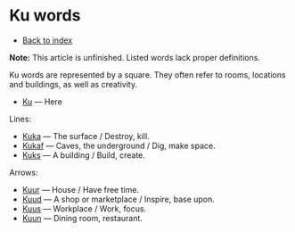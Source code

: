 # Ku words

* [Back to index](../index.md)

**Note:** This article is unfinished. Listed words lack proper definitions.

Ku words are represented by a square. They often refer to rooms, locations and buildings, as well as creativity.

* [Ku](#ku) — Here

Lines:

* [Kuka](#kuka) — The surface / Destroy, kill.
* [Kukaf](#kukaf) — Caves, the underground / Dig, make space.
* [Kuks](#kuks) — A building / Build, create.

Arrows:

* [Kuur](#kuur) — House / Have free time.
* [Kuud](#kuud) — A shop or marketplace / Inspire, base upon.
* [Kuus](#kuus) — Workplace / Work, focus.
* [Kuun](#kuun) — Dining room, restaurant.
